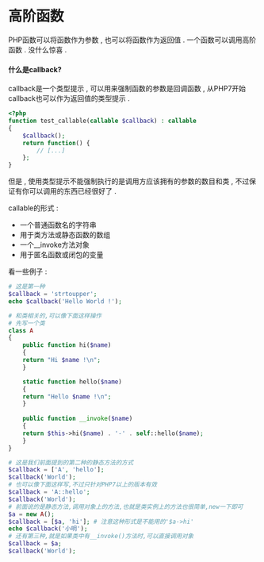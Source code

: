 # 高阶函数

PHP函数可以将函数作为参数 , 也可以将函数作为返回值 . 一个函数可以调用高阶函数 . 没什么惊喜 .

#### 什么是callback?

callback是一个类型提示 , 可以用来强制函数的参数是回调函数 , 从PHP7开始callback也可以作为返回值的类型提示 .

```php
<?php
function test_callable(callable $callback) : callable
{
    $callback();
    return function() {
        // [...]
    };
}
```

但是 , 使用类型提示不能强制执行的是调用方应该拥有的参数的数目和类 , 不过保证有你可以调用的东西已经很好了 .

callable的形式 :

* 一个普通函数名的字符串
* 用于类方法或静态函数的数组
* 一个\_\_invoke方法对象
* 用于匿名函数或闭包的变量

看一些例子 : 

```php
# 这是第一种
$callback = 'strtoupper';
echo $callback('Hello World !');

# 和类相关的,可以像下面这样操作
# 先写一个类
class A
{
    public function hi($name)
    {
	return "Hi $name !\n";
    }

    static function hello($name) 
    {
	return "Hello $name !\n";
    }
	
    public function __invoke($name)
    {
	return $this->hi($name) . '-' . self::hello($name);
    }
}

# 这是我们前面提到的第二种的静态方法的方式
$callback = ['A', 'hello'];
$callback('World');
# 也可以像下面这样写,不过只针对PHP7以上的版本有效
$callback = 'A::hello';
$callback('World');
# 前面说的是静态方法,调用对象上的方法,也就是类实例上的方法也很简单,new一下即可
$a = new A();
$callback = [$a, 'hi']; # 注意这种形式是不能用的'$a->hi'
echo $callback('小明');
# 还有第三种,就是如果类中有__invoke()方法时,可以直接调用对象
$callback = $a;
$callback('World');
```



